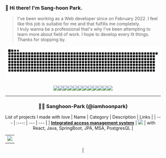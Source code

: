 
  ### 👋  Hi there! I'm Sang-hoon Park.<br/>
> I've been working as a Web developer since on February 2022. I feel like this job is suitable for me and that fulfills me completely.</br>
> I truly wanna be a professional that's why I've been attempting to learn more about field of work. I hope to develop every lit things.</br>
> Thanks for stopping by.

<div align='center'>
  
  ![snake svg](https://github.com/iamhoonpark/iamhoonpark/blob/output/github-contribution-grid-snake.svg)
</div>
<div align='center'>
  <img src="https://img.shields.io/badge/JavaScript-F7DF1E?style=flat-square&logo=JavaScript&logoColor=white"/><!--
  --><img src="https://img.shields.io/badge/Vue.js-4FC08D?style=flat-square&logo=Vue.js&logoColor=white"><!--
  --><img src="https://img.shields.io/badge/React-61DAFB?style=flat-square&logo=React&logoColor=white"><!--
  --><img src="https://img.shields.io/badge/Java-007396?style=flat-square&logo=Java&logoColor=white"/><!--
  --><img src="https://img.shields.io/badge/Spring-6DB33F?style=flat-square&logo=Spring&logoColor=white"/><!--
  --><img src="https://img.shields.io/badge/Spring Boot-6DB33F?style=flat-square&logo=Spring Boot&logoColor=white"/><!--
  --><img src="https://img.shields.io/badge/Hibernate-59666C?style=flat-square&logo=Hibernate&logoColor=white"/><!--
  --><img src="https://img.shields.io/badge/AWS-232F3E?style=flat-square&logo=Amazon AWS&logoColor=white"/><!--
  --><img src="https://img.shields.io/badge/PostgreSQL-4479A1?style=flat-square&logo=postgresql&logoColor=white"/><!--
  --><img src="https://img.shields.io/badge/Gradle-02303A?style=flat-square&logo=Gradle&logoColor=white"/><!--
  --><img src="https://img.shields.io/badge/Git-F05032?style=flat-square&logo=Git&logoColor=white"/><!--
  --><img src="https://img.shields.io/badge/IntelliJ IDEA-000000?style=flat-square&logo=IntelliJ IDEA&logoColor=white"/>
</div>

<hr>

<div align='center'>
  
  ### 👨‍💻 **Sanghoon-Park (@iamhoonpark)**
  List of projects I made with love
  | Name | Category | Description | Links |
  | --- | :---: | --- | --- |
  | <a href="https://github.com/iamhoonpark/iamhoonpark"><b>Integrated access management system</b></a> | [![](https://img.shields.io/badge/💻-%20Portfolio-informational?style=flat&logoColor=white&color=3498db)]() | with React, Java, SpringBoot, JPA, MSA, PostgresQL | <table><tr><td> [![](https://img.shields.io/badge/-🌎-informational?style=flat&logoColor=black&color=white)](https://github.com/iamhoonpark/iamhoonpark)  </td></tr></table> |
</div>
